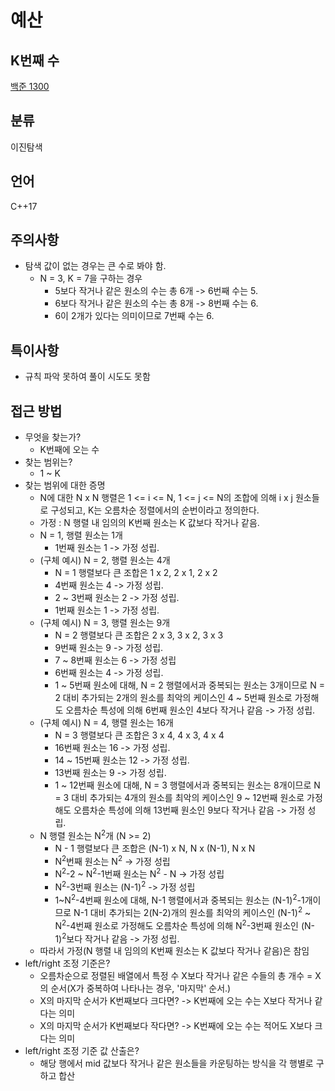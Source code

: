 # 예산
## K번째 수
[백준 1300](https://www.acmicpc.net/problem/1300)
## 분류
이진탐색
## 언어
C++17
## 주의사항
* 탐색 값이 없는 경우는 큰 수로 봐야 함.
  + N = 3, K = 7을 구하는 경우
    - 5보다 작거나 같은 원소의 수는 총 6개 -> 6번째 수는 5.
	- 6보다 작거나 같은 원소의 수는 총 8개 -> 8번째 수는 6.
	- 6이 2개가 있다는 의미이므로 7번째 수는 6.
## 특이사항
* 규칙 파악 못하여 풀이 시도도 못함
## 접근 방법
* 무엇을 찾는가?
  + K번째에 오는 수
* 찾는 범위는?
  + 1 ~ K
* 찾는 범위에 대한 증명
  + N에 대한 N x N 행렬은 1 <= i <= N, 1 <= j <= N의 조합에 의해 i x j 원소들로 구성되고, K는 오름차순 정렬에서의 순번이라고 정의한다.
  + 가정 : N 행렬 내 임의의 K번째 원소는 K 값보다 작거나 같음. 
  + N = 1, 행렬 원소는 1개
    - 1번째 원소는 1 -> 가정 성립.
  + (구체 예시) N = 2, 행렬 원소는 4개
    - N = 1 행렬보다 큰 조합은 1 x 2, 2 x 1, 2 x 2
	- 4번째 원소는 4 -> 가정 성립.
	- 2 ~ 3번째 원소는 2 -> 가정 성립.
	- 1번째 원소는 1 -> 가정 성립.
  + (구체 예시) N = 3, 행렬 원소는 9개
    - N = 2 행렬보다 큰 조합은 2 x 3, 3 x 2, 3 x 3
	- 9번째 원소는 9 -> 가정 성립.
	- 7 ~ 8번째 원소는 6 -> 가정 성립
	- 6번째 원소는 4 -> 가정 성립.
	- 1 ~ 5번째 원소에 대해, N = 2 행렬에서과 중복되는 원소는 3개이므로 N = 2 대비 추가되는 2개의 원소를 최악의 케이스인 4 ~ 5번째 원소로 가정해도 오름차순 특성에 의해 6번째 원소인 4보다 작거나 같음 -> 가정 성립.
  + (구체 예시) N = 4, 행렬 원소는 16개
    - N = 3 행렬보다 큰 조합은 3 x 4, 4 x 3, 4 x 4
	- 16번째 원소는 16 -> 가정 성립.
	- 14 ~ 15번째 원소는 12 -> 가정 성립.
	- 13번째 원소는 9 -> 가정 성립.
	- 1 ~ 12번째 원소에 대해, N = 3 행렬에서과 중복되는 원소는 8개이므로 N = 3 대비 추가되는 4개의 원소를 최악의 케이스인 9 ~ 12번째 원소로 가정해도 오름차순 특성에 의해 13번째 원소인 9보다 작거나 같음 -> 가정 성립.
  + N 행렬 원소는 N<sup>2</sup>개 (N >= 2)
    - N - 1 행렬보다 큰 조합은 (N-1) x N, N x (N-1), N x N
	- N<sup>2</sup>번째 원소는 N<sup>2</sup> -> 가정 성립
	- N<sup>2</sup>-2 ~ N<sup>2</sup>-1번째 원소는 N<sup>2</sup> - N -> 가정 성립
	- N<sup>2</sup>-3번째 원소는 (N-1)<sup>2</sup> -> 가정 성립
	- 1~N<sup>2</sup>-4번째 원소에 대해, N-1 행렬에서과 중복되는 원소는 (N-1)<sup>2</sup>-1개이므로 N-1 대비 추가되는 2(N-2)개의 원소를 최악의 케이스인 (N-1)<sup>2</sup> ~ N<sup>2</sup>-4번째 원소로 가정해도 오름차순 특성에 의해 N<sup>2</sup>-3번째 원소인 (N-1)<sup>2</sup>보다 작거나 같음 -> 가정 성립.
  + 따라서 가정(N 행렬 내 임의의 K번째 원소는 K 값보다 작거나 같음)은 참임
* left/right 조정 기준은?
  + 오름차순으로 정렬된 배열에서 특정 수 X보다 작거나 같은 수들의 총 개수 = X의 순서(X가 중복하여 나타나는 경우, '마지막' 순서.)
  + X의 마지막 순서가 K번째보다 크다면? -> K번째에 오는 수는 X보다 작거나 같다는 의미
  + X의 마지막 순서가 K번째보다 작다면? -> K번째에 오는 수는 적어도 X보다 크다는 의미
* left/right 조정 기준 값 산출은?
  + 해당 행에서 mid 값보다 작거나 같은 원소들을 카운팅하는 방식을 각 행별로 구하고 합산

